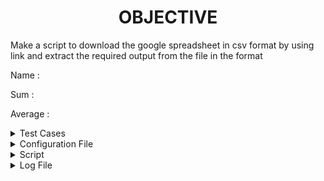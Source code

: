 <h1 align="center">OBJECTIVE</h1>

Make a script to download the google spreadsheet in csv format by using link and extract the required output from the file in the format

Name    : 

Sum     :

Average :




<details>
  <summary> Test Cases </summary>

|S.NO|Test Cases|command|Test Case Description|Expected Result|Test Status|Output|
|:----:|:-----:|:-----:|:-----:|:-----:|:----:|:----:|
|1 |**Published Url** |no command|Spread sheet link published by using publish to web option from file of spreadsheet and select the .csv format |Url should be published|**PASS** |![web publishing](https://user-images.githubusercontent.com/82143446/115991250-4e9df280-a5e5-11eb-827e-d3c267165e33.png)|
|2 |**Declaring the path of commands in variable** |no command|I declared the path of commands in variables in the configuration file which i used in the script  |Path of command should be declare in the variable |**PASS** |
|3 |**DOWNLOADING THE GOOGLE SPREAD SHEETS IN CSV FORMAT** |wget -q url|I used **$WGET** with url of the google spread sheet to download in csv format |Google spreadsheet in csv format should be downloaded |**PASS** |![proof](https://user-images.githubusercontent.com/82143446/115991630-07b0fc80-a5e7-11eb-993b-fa45d0ca8ab7.png)|
|4 |**RENAME THE DOWNLOADED FILE** |mv oldfilename newfilename|Renamed  files which was downloading through 3 test case to sheet1.csv and sheet2.csv by using **$MV (DOWNLADED FILES NAME) (NEW FIES NAMES)** |Files should be renamed|**PASS** |
|5 |**EXTRACT THE REQUIRED COLUMN** | I used AWK command to get the required column |Script should be run |**PASS**|
|6 |**DISPLAY THE OUTPUT using configuration file** |I used the source of connfiguration file in the script and run the script  |Script should be run and display the output |**PASS**| 
|7 |**Adding the column in the spreadsheet** |Add the column in the spreadsheet and gives the word to all students |Output should be updated |**PASS**|
|8 |**Adding the row in the spreadsheet** |Add the row in the spreadsheet and gives the word in all the columns |Output should be updated |**PASS**|
|9 |**If Column and Row Value Null** |after add column and row in spreadsheet my output effected if column and row value null |Output should be updated with ignoring the null value |**Fail**|
|10 |**log file** |when script run all logs genrrate in log file |log should be genrated successfully in log file |**pass**|
 
 </details>
 
 
 <details>
  <summary> Configuration File </summary>
  
This is the main configuration file of script

Here the declaration of the path of commands which used in script.

##Here the declaration of the path of commands which used in script.

ECHO=/usr/bin/echo

WGET=/usr/bin/wget

MV=/usr/bin/mv

CAT=/usr/bin/cat

AWK=/usr/bin/awk

TAIL=/usr/bin/tail

TR=/usr/bin/tr

RM=/usr/bin/rm

MKDIR=/usr/bin/mkdir

GREP=/usr/bin/grep

WC=/usr/bin/wc

#URLS used to download the google spread sheet in csv foormat

#URL1 for spread sheet1

#URL2 for spread sheet2

URL1=https://docs.google.com/spreadsheets/d/e/2PACX-1vS7d8UCm5qMNKz4PmFvQTSOcsmf-pVwmeNL88oAU51rdAup_GpnWC6ASrCLb4oD5grzS97Xbxf4uXiH/pub?output=csv

URL2=https://docs.google.com/spreadsheets/d/e/2PACX-1vQU2lDfo3k2-d-bKmY48JNMTrZ7jah4AmhKD1ED-i9WG5_R7WqAx6h8uKZR7VwIebUajDVYjDtcTQK4/pub?output=csv

#Option with wget

option=-q

#Rename the downloaded file for sheet 1

OLDFILE=/home/prarvesh/assignment/pub?output=csv

NEWFILE=/home/prarvesh/assignment/sheet1.csv

#Rename the downloaded file for sheet 2

OLDFILE1=/home/prarvesh/assignment/pub?output=csv

NEWFILE1=/home/prarvesh/assignment/sheet2.csv


#Here the column of the spread sheet

COLUMN1=name

COLUMN2=Average

COLUMN3=punctuality

#COLUMN4=Time management

#COLUMN5=Attendance

#COLUMN6=Communication

#COLUMN7=Requirement analysis

#COLUMN8=Self Learning

#COLUMN9=Grammatical error

#COLUMN10=Creativity

#COLUMN11=Grammatical error

#COLUMN12=S.NO

COLUMN13=Intern Name

#Directory of datafile

DIR=/home/prarvesh/datafile

#Log file of script

LOG=/home/prarvesh/script.log

#set the required value to calculate the sum

minus=2

  
  </details>
  
 
  
 <details>
  <summary> Script </summary>
  
#!/bin/bash

#here we give the source of configuration file

source /home/prarvesh/assignment/script.conf

$ECHO "=================================="

$ECHO "Output of first sheet"

$ECHO "=================================="

#wget is used with url to download the google spread sheet in csv format

if [ $URL1 = $0 ]      # if condition is true then print error in sheet otherwise go to the else

then

$ECHO "Error in sheet1"  

else

$WGET $option $URL1
 
$ECHO "$(date) $PWD [wget command] download the csv file using wget command $WGET $option $URL1" >> "$LOG"  # storing logs in specified file

#$ECHO "successfully downloded" 


#mv command is used to rename the file

$MV $OLDFILE $NEWFILE  

$ECHO "$(date) $PWD [mv command] It rename the downloaded file using mv command $MV $OLDFILE $NEWFILE" >> "$LOG" # storing logs in the specified file

#here for getting the exact column of Intern Name

#here $CAT is used to read the file... $GREP is used to extract the row of specific name and -i is used for case insensitive (specific name either in small letter or either in capital is extract by usiing -i )

#$TR is used to show the only commas

#$WC -c is used ko count the character 

#below command gives the total no commas in the row of  specific name

count=$($CAT $NEWFILE | $GREP -i $COLUMN1 | $AWK -F "$COLUMN13" '{print $1}' | $TR -cd , | $WC -c) 

$ECHO "$(date) $PWD [count commas] count the no of commas before the Intern name$count" >> "$LOG" #storing logs in the specified file

#add is used to add the 2 in the total no of commas

add=2

$ECHO "$(date) $PWD [add 2 in the previous result of commas] $add" >> "$LOG" #storing logs in the specified file

#plus is used to get the exact column no

plus=$((count+add))

$ECHO "$(date) $PWD [total commas for extract the intern name column ] $plus" >> "$LOG" #storing logs in the specified file
#=============================================================================== 

#here for getting the exact column of Average

#here $CAT is used to read the file... $GREP is used to extract the row of specific name and -i is used for case insensitive (specific name either in small letter or either in capital is extract by usiing -i )

#$TR is used to show the only commas

#$WC -c is used ko count the character 

#below comand gives the total no commas in the row of  specific name
 
count1=$($CAT $NEWFILE | $GREP -i $COLUMN2 | $AWK -F "$COLUMN2" '{print $1}'| $TR -cd , | $WC -c)

$ECHO "$(date) $PWD [count total no of commas before average column] $count1" >> "$LOG" #storing logs in the specified file

#add1 is used to add the 1 in the total no of commas

add1=1

$ECHO "$(date) $PWD [add 1 in the total no of commas before average column to get the exact average column] $count1" >> "$LOG" #storing logs in the specified file

#plus is used to get the exact column no

plus1=$((count1+add1))

$ECHO "$(date) $PWD [commas for extract the average column] $plus1" >> "$LOG" #storing logs in the specified file 
#===========================================================================

#sum  is used to store the value of total no of commas in row of specific name

sum=`$CAT $NEWFILE |$GREP -i $COLUMN3 | $TR -cd , | $WC -c`

$ECHO "$(date) $PWD [value of total no of commas in a row] $sum" >> "$LOG" #storing logs in the specified file

#total is used to store the value of total commas minus 2 commas

TOTAL=`expr $sum - $minus`

$ECHO "$(date) $PWD [give the required value of the number of commas] $TOTAL" >> "$LOG" #storing logs in the specified file
#==================================================

#cat is used to read the file

#$TAIL -n+4 neglects the upper 4 lines of the file

#$AWK is used to extract the column and print the Name Sum and Average

#average1 extract  the value from the $c and name1 extract the value from the $f and m extract the value from the $TOTAL 

#$CAT $NEWFILE | $TAIL -n+4 | $AWK -F "," '{print "Name :  "$name1,  "\n" , "Sum :  "$average1*m,  "\n" , "Average :  "$average1,  "\n"}' name1=$plus average1=$plus1 m=$TOTAL

cat $NEWFILE|$TAIL -n+4|$AWK -F "," '{print "Name :",$name1, "\n", "Sum :",$average1*m, "\n", "Average :",$average1, "\n"}' name1=$plus average1=$plus1 m=$TOTAL  

$ECHO "$(date) $PWD"[output] successfully print the required output >> "$LOG" 

fi

$ECHO "=========================================="

$ECHO "Output of second sheet"

$ECHO "==========================================="

#wget is used with url to download the google spread sheet in csv format

if [ $URL2 = $0 ]

then

$ECHO "Error in sheet2"  # if condition is true then print error in sheet otherwise go to the else

else

$WGET $option $URL2

$ECHO "$(date) $PWD [wget command] download the csv file using wget command $WGET $option $URL2" >> "$LOG"  # storing logs in specified file

$ECHO "successfully downloded" 

#mv command is used to rename the file

$MV $OLDFILE1 $NEWFILE1

$ECHO "$(date) $PWD [mv command] It rename the downloaded file using mv command $MV $OLDFILE1 $NEWFILE1" >> "$LOG" # storing logs in the specified file

#here for getting the exact column of Intern Name

#here $CAT is used to read the file... $GREP is used to extract the row of specific name and -i is used for case insensitive (specific name either in small letter or either in capital is extract by usiing -i )

#$TR is used to show the only commas

#$WC -c is used ko count the character 

#below command gives the total no commas in the row of  specific name

count2=$($CAT $NEWFILE1|$GREP -i $COLUMN1|$AWK -F "$COLUMN13" '{print $1}'|$TR -cd , | $WC -c)

$ECHO "$(date) $PWD [count commas] count the no of commas before the Intern name for sheet 2 $count2" >> "$LOG" #storing logs in the specified file

#$ECHO "TOTAL NO OF COMMAS IN A ROW IS $count" 

#add is used to add the 2 in the total no of commas

add2=2

$ECHO "$(date) $PWD [add 2 in the previous result of commas] $add2" >> "$LOG" #storing logs in the specified file

#plus is used to get the exact column no

plus2=$((count2+add2))

$ECHO "$(date) $PWD [total commas for extract the intern name column for sheet 2 ] $plus2" >> "$LOG" #storing logs in the specified file

#=================================================== 

#here for getting the exact column of Average

#here $CAT is used to read the file... $GREP is used to extract the row of specific name and -i is used for case insensitive (specific name either in small letter or either in capital is extract by usiing -i )

#$TR is used to show the only commas

#$WC -c is used ko count the character 

#below comand gives the total no commas in the row of  specific name

count3=$($CAT $NEWFILE1 | $GREP -i $COLUMN2 | $AWK -F "$COLUMN2" '{print $1}'| $TR -cd , | $WC -c)

$ECHO "$(date) $PWD [count total no of commas before average column for sheet 2] $count3" >> "$LOG" #storing logs in the specified file

#add1 is used to add the 1 in the total no of commas

add3=1

$ECHO "$(date) $PWD [add 1 in the total no of commas before average column to get the exact average column] $add3" >> "$LOG" #storing logs in the specified file

#plus is used to get the exact column no

plus3=$((count3+add3))

$ECHO "$(date) $PWD [commas for extract the average column for sheet 2] $plus3" >> "$LOG" #storing logs in the specified file
#================================================

#sum  is used to store the value of total no of commas in row of specific name

sum1=`$CAT $NEWFILE1 |$GREP -i $COLUMN3 | $TR -cd , | $WC -c`

$ECHO "$(date) $PWD [value of total no of commas in a row for sheet 2] $sum1" >> "$LOG" #storing logs in the specified file

#total is used to store the value of total commas minus 2 commas

TOTAL1=`expr $sum1 - $minus`

$ECHO "$(date) $PWD [give the required value of the number of commas for sheet 2] $TOTAL1" >> "$LOG" #storing logs in the specified file
#===================================

#cat is used to read the file

#$TAIL -n+4 neglects the upper 4 lines of the file

#$AWK is used to extract the column and print the Name Sum and Average

#average1 extract  the value from the $c and name1 extract the value from the $f and m extract the value from the $TOTAL 

#$CAT $NEWFILE | $TAIL -n+4 | $AWK -F "," '{print "Name :  "$name1,  "\n" , "Sum :  "$average1*m,  "\n" , "Average :  "$average1,  "\n"}' name1=$plus average1=$plus1 m=$TOTAL

cat $NEWFILE1|$TAIL -n+4|$AWK -F "," '{print "Name :",$name1, "\n", "Sum :",$average1*n, "\n", "Average :",$average1, "\n"}' name1=$plus2 average1=$plus3 n=$TOTAL1

$ECHO "$(date) $PWD"[output] successfully print the required output >> "$LOG"

fi
  
 </details>
  
  
  
 <details>
  <summary> Log File </summary>
<h2 align="center">This is log file.</h2>

  Tue Apr 27 21:41:36 IST 2021 /home/prarvesh/assignment [wget command] download the csv file using wget command /usr/bin/wget -q https://docs.google.com/spreadsheets/d/e/2PACX-1vS7d8UCm5qMNKz4PmFvQTSOcsmf-pVwmeNL88oAU51rdAup_GpnWC6ASrCLb4oD5grzS97Xbxf4uXiH/pub?output=csv

Tue Apr 27 21:41:37 IST 2021 /home/prarvesh/assignment [mv command] It rename the downloaded file using mv command /usr/bin/mv /home/prarvesh/assignment/pub?output=csv /home/prarvesh/assignment/sheet1.csv

Tue Apr 27 21:41:37 IST 2021 /home/prarvesh/assignment [count commas] count the no of commas before the Intern name0

Tue Apr 27 21:41:37 IST 2021 /home/prarvesh/assignment [add 2 in the previous result of commas] 2

Tue Apr 27 21:41:37 IST 2021 /home/prarvesh/assignment [total commas for extract the intern name column ] 2

Tue Apr 27 21:41:37 IST 2021 /home/prarvesh/assignment [count total no of commas before average column] 10

Tue Apr 27 21:41:37 IST 2021 /home/prarvesh/assignment [add 1 in the total no of commas before average column to get the exact average column] 10

Tue Apr 27 21:41:37 IST 2021 /home/prarvesh/assignment [commas for extract the average column] 11

Tue Apr 27 21:41:37 IST 2021 /home/prarvesh/assignment [value of total no of commas in a row] 10

Tue Apr 27 21:41:37 IST 2021 /home/prarvesh/assignment [give the required value of the number of commas] 8

Tue Apr 27 21:41:37 IST 2021 /home/prarvesh/assignment[output] successfully print the required output

Tue Apr 27 21:41:39 IST 2021 /home/prarvesh/assignment [wget command] download the csv file using wget command /usr/bin/wget -q https://docs.google.com
/spreadsheets/d/e/2PACX-1vQU2lDfo3k2-d-bKmY48JNMTrZ7jah4AmhKD1ED-i9WG5_R7WqAx6h8uKZR7VwIebUajDVYjDtcTQK4/pub?output=csv

Tue Apr 27 21:41:39 IST 2021 /home/prarvesh/assignment [mv command] It rename the downloaded file using mv command /usr/bin/mv /home/prarvesh/assignment/pub?output=csv /home/prarvesh/assignment/sheet2.csv

Tue Apr 27 21:41:39 IST 2021 /home/prarvesh/assignment [count commas] count the no of commas before the Intern name for sheet 2 0

Tue Apr 27 21:41:39 IST 2021 /home/prarvesh/assignment [add 2 in the previous result of commas] 2

Tue Apr 27 21:41:39 IST 2021 /home/prarvesh/assignment [total commas for extract the intern name column for sheet 2 ] 2

Tue Apr 27 21:41:39 IST 2021 /home/prarvesh/assignment [count total no of commas before average column for sheet 2] 10

Tue Apr 27 21:41:39 IST 2021 /home/prarvesh/assignment [add 1 in the total no of commas before average column to get the exact average column] 1

Tue Apr 27 21:41:39 IST 2021 /home/prarvesh/assignment [commas for extract the average column for sheet 2] 11

Tue Apr 27 21:41:39 IST 2021 /home/prarvesh/assignment [value of total no of commas in a row for sheet 2] 10

Tue Apr 27 21:41:39 IST 2021 /home/prarvesh/assignment [give the required value of the number of commas for sheet 2] 8

Tue Apr 27 21:41:39 IST 2021 /home/prarvesh/assignment[output] successfully print the required output

  
  </details> 

    
